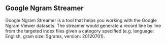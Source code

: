 ## Google Ngram Streamer

Google Ngram Streamer is a tool that helps you working with the Google Ngram Viewer datasets. The streamer would generate a record line by line from the targeted index files given a category specified (e.g. language: English, gram size: 5grams, version: 20120701).

